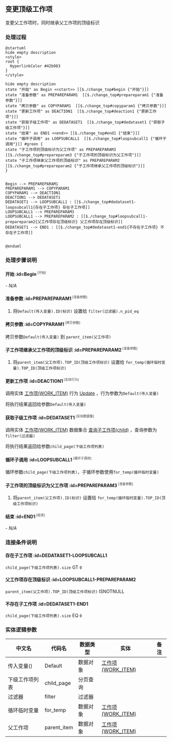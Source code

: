 ## 变更顶级工作项 <!-- {docsify-ignore-all} -->

   变更父工作项时，同时继承父工作项的顶级标识

### 处理过程

```plantuml
@startuml
hide empty description
<style>
root {
  HyperlinkColor #42b983
}
</style>

hide empty description
state "开始" as Begin <<start>> [[$./change_top#begin {"开始"}]]
state "准备参数" as PREPAREPARAM1  [[$./change_top#prepareparam1 {"准备参数"}]]
state "拷贝参数" as COPYPARAM1  [[$./change_top#copyparam1 {"拷贝参数"}]]
state "更新工作项" as DEACTION1  [[$./change_top#deaction1 {"更新工作项"}]]
state "获取子级工作项" as DEDATASET1  [[$./change_top#dedataset1 {"获取子级工作项"}]]
state "结束" as END1 <<end>> [[$./change_top#end1 {"结束"}]]
state "循环子调用" as LOOPSUBCALL1  [[$./change_top#loopsubcall1 {"循环子调用"}]] #green {
state "子工作项的顶级标识为父工作项" as PREPAREPARAM3  [[$./change_top#prepareparam3 {"子工作项的顶级标识为父工作项"}]]
state "子工作项继承父工作项的顶级标识" as PREPAREPARAM2  [[$./change_top#prepareparam2 {"子工作项继承父工作项的顶级标识"}]]
}


Begin --> PREPAREPARAM1
PREPAREPARAM1 --> COPYPARAM1
COPYPARAM1 --> DEACTION1
DEACTION1 --> DEDATASET1
DEDATASET1 --> LOOPSUBCALL1 : [[$./change_top#dedataset1-loopsubcall1{存在子工作项} 存在子工作项]]
LOOPSUBCALL1 --> PREPAREPARAM3
LOOPSUBCALL1 --> PREPAREPARAM2 : [[$./change_top#loopsubcall1-prepareparam2{父工作项存在顶级标识} 父工作项存在顶级标识]]
DEDATASET1 --> END1 : [[$./change_top#dedataset1-end1{不存在子工作项} 不存在子工作项]]


@enduml
```


### 处理步骤说明

#### 开始 :id=Begin<sup class="footnote-symbol"> <font color=gray size=1>[开始]</font></sup>



*- N/A*
#### 准备参数 :id=PREPAREPARAM1<sup class="footnote-symbol"> <font color=gray size=1>[准备参数]</font></sup>



1. 将`Default(传入变量).ID(标识)` 设置给  `filter(过滤器).n_pid_eq`

#### 拷贝参数 :id=COPYPARAM1<sup class="footnote-symbol"> <font color=gray size=1>[拷贝参数]</font></sup>



拷贝参数`Default(传入变量)` 到 `parent_item(父工作项)`

#### 子工作项继承父工作项的顶级标识 :id=PREPAREPARAM2<sup class="footnote-symbol"> <font color=gray size=1>[准备参数]</font></sup>



1. 将`parent_item(父工作项).TOP_ID(顶级工作项标识)` 设置给  `for_temp(循环临时变量).TOP_ID(顶级工作项标识)`

#### 更新工作项 :id=DEACTION1<sup class="footnote-symbol"> <font color=gray size=1>[实体行为]</font></sup>



调用实体 [工作项(WORK_ITEM)](module/ProjMgmt/work_item.md) 行为 [Update](module/ProjMgmt/work_item#行为) ，行为参数为`Default(传入变量)`

将执行结果返回给参数`Default(传入变量)`

#### 获取子级工作项 :id=DEDATASET1<sup class="footnote-symbol"> <font color=gray size=1>[实体数据集]</font></sup>



调用实体 [工作项(WORK_ITEM)](module/ProjMgmt/work_item.md) 数据集合 [查询子工作项(child)](module/ProjMgmt/work_item#数据集合) ，查询参数为`filter(过滤器)`

将执行结果返回给参数`child_page(下级工作项列表)`

#### 循环子调用 :id=LOOPSUBCALL1<sup class="footnote-symbol"> <font color=gray size=1>[循环子调用]</font></sup>



循环参数`child_page(下级工作项列表)`，子循环参数使用`for_temp(循环临时变量)`
#### 子工作项的顶级标识为父工作项 :id=PREPAREPARAM3<sup class="footnote-symbol"> <font color=gray size=1>[准备参数]</font></sup>



1. 将`parent_item(父工作项).ID(标识)` 设置给  `for_temp(循环临时变量).TOP_ID(顶级工作项标识)`

#### 结束 :id=END1<sup class="footnote-symbol"> <font color=gray size=1>[结束]</font></sup>



*- N/A*


### 连接条件说明
#### 存在子工作项 :id=DEDATASET1-LOOPSUBCALL1

`child_page(下级工作项列表).size` GT `0`
#### 父工作项存在顶级标识 :id=LOOPSUBCALL1-PREPAREPARAM2

`parent_item(父工作项).TOP_ID(顶级工作项标识)` ISNOTNULL
#### 不存在子工作项 :id=DEDATASET1-END1

`child_page(下级工作项列表).size` EQ `0`


### 实体逻辑参数

|    中文名   |    代码名    |  数据类型    |  实体   |备注 |
| --------| --------| -------- | -------- | --------   |
|传入变量(<i class="fa fa-check"/></i>)|Default|数据对象|[工作项(WORK_ITEM)](module/ProjMgmt/work_item.md)||
|下级工作项列表|child_page|分页查询|||
|过滤器|filter|过滤器|||
|循环临时变量|for_temp|数据对象|[工作项(WORK_ITEM)](module/ProjMgmt/work_item.md)||
|父工作项|parent_item|数据对象|[工作项(WORK_ITEM)](module/ProjMgmt/work_item.md)||
